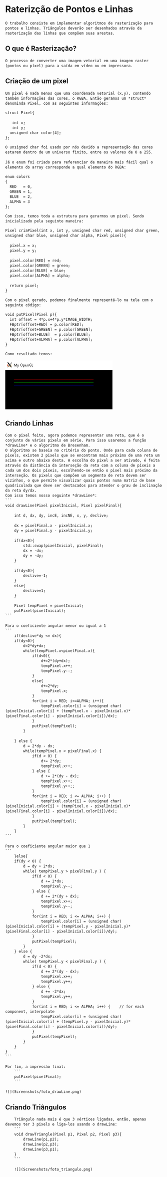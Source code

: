 # Raterizção de Pontos e Linhas
	O trabalho consiste em implementar algoritmos de rasterização para pontos e linhas. Triângulos deverão ser desenhados através da rasterização das linhas que compõem suas arestas.
  
## O que é Rasterização?
	O processo de converter uma imagem vetorial em uma imagem raster (pontos ou píxel) para a saída em vídeo ou em impressora.
    
## Criação de um pixel
	Um pixel é nada menos que uma coordenada vetorial (x,y), contendo também informações das cores, o RGBA. Então geramos um *struct* denominda Pixel, com as seguintes informações:
  ```
  struct Pixel{

	 int x;
	 int y;
	unsigned char color[4];
};
  ```
	O unsigned char foi usado por nós devido a representação das cores estarem dentro de um universo finito, entre os valores de 0 a 255.
  
	Já o enum foi criado para referenciar de maneira mais fácil qual o elemento do array corresponde a qual elemento do RGBA:
  ```
  enum colors
{
	RED   = 0,
    GREEN = 1,
    BLUE  = 2,
    ALPHA = 3
};
  ```
  
	Com isso, temos toda a estrutura para gerarmos um pixel. Sendo inicializado pela seguinte maneira:
  ```
  Pixel criaPixel(int x, int y, unsigned char red, unsigned char green, unsigned char blue, unsigned char alpha, Pixel pixel){

	pixel.x = x;
	pixel.y = y;

	pixel.color[RED] = red;
	pixel.color[GREEN] = green;
	pixel.color[BLUE] = blue;
	pixel.color[ALPHA] = alpha;

	return pixel;
}
  ```
  
	Com o pixel gerado, podemos finalmente representá-lo na tela com o seguinte código:
  ```
  void putPixel(Pixel p){
	int offset = 4*p.x+4*p.y*IMAGE_WIDTH;  
	FBptr[offset+RED] = p.color[RED];
	FBptr[offset+GREEN] = p.color[GREEN];
	FBptr[offset+BLUE]  = p.color[BLUE];
	FBptr[offset+ALPHA] = p.color[ALPHA];	
}
  ```
  
	Como resultado temos:
  
  ![](Screenshots/foto_pixels.png)
  
## Criando Linhas
	Com o pixel feito, agora podemos representar uma reta, que é o conjunto de vários pixels em série. Para isso usaremos a função *drawLine* e o algoritmo de Bresenham.
	O algoritmo se baseia no critério do ponto. Onde para cada coluna de pixels, existem 2 pixels que se encontram mais próximo de uma reta um acima e outro abaixo desta. A escolha do pixel a ser ativado, é feita através da distância da interseção da reta com a coluna de píxeis a cada um dos dois píxeis, escolhendo-se então o pixel mais próximo da interseção. Os pixels que compõem um segmento de reta devem ser vizinhos, o que permite visualizar quais pontos numa matriz de base quadriculada que deve ser destacados para atender o grau de inclinação da reta dy/dx.
	Com isso temos nosso seguinte *drawLine*:
	```
	void drawLine(Pixel pixelInicial, Pixel pixelFinal){

		int d, dx, dy, incE, incNE, x, y, declive;

		dx = pixelFinal.x - pixelInicial.x;
		dy = pixelFinal.y - pixelInicial.y;

		if(dx<0){
			std::swap(pixelInicial, pixelFinal);
			dx = -dx;
			dy = -dy;
		}

		if(dy<0){
			declive=-1;
		}
		else{
			declive=1;
		}

		Pixel tempPixel = pixelInicial;
		putPixel(pixelInicial);
	```
	
	Para o coeficiente angular menor ou igual a 1
	```
		if(declive*dy <= dx){
		if(dy<0){
			d=2*dy+dx;
			while(tempPixel.x<pixelFinal.x){
				if(d<0){
					d+=2*(dy+dx);
					tempPixel.x++;
					tempPixel.y--;
				}
				else{
					d+=2*dy;
					tempPixel.x;
				}
				for(int i = RED; i<=ALPHA; i++){
					tempPixel.color[i] = (unsigned char)(pixelInicial.color[i] + (tempPixel.x - pixelInicial.x)*(pixelFinal.color[i] - pixelInicial.color[i])/dx);
				}
				putPixel(tempPixel);
			}
		
		} else {
            d = 2*dy - dx;            
            while(tempPixel.x < pixelFinal.x) { 
                if(d < 0) {                 
                    d+= 2*dy;
                    tempPixel.x++;
                } else {                    
                    d += 2*(dy - dx);
                    tempPixel.x++;
                    tempPixel.y++;;
                }
                for(int i = RED; i <= ALPHA; i++) {
                    tempPixel.color[i] = (unsigned char)(pixelInicial.color[i] + (tempPixel.x - pixelInicial.x)*(pixelFinal.color[i] - pixelInicial.color[i])/dx);
                }
                putPixel(tempPixel);
            }
        }
	```
	
	Para o coeficiente angular maior que 1
	```
		}else{
        if(dy < 0) {
            d = dy + 2*dx;
            while( tempPixel.y > pixelFinal.y ) {     
                if(d < 0) {                
                    d += 2*dx;
                    tempPixel.y--;
                } else {
                    d += 2*(dy + dx);
                    tempPixel.x++;
                    tempPixel.y--;
                }
                for(int i = RED; i <= ALPHA; i++) {   
                    tempPixel.color[i] = (unsigned char)(pixelInicial.color[i] + (tempPixel.y - pixelInicial.y)*(pixelFinal.color[i] - pixelInicial.color[i])/dy);
                }
                putPixel(tempPixel);
            }
        } else {
            d = dy -2*dx;
            while( tempPixel.y < pixelFinal.y ) {
                if(d < 0) { 
                    d += 2*(dy - dx);
                    tempPixel.x++;
                    tempPixel.y++;
                } else {
                    d += -2*dx;
                    tempPixel.y++;
                }
                for(int i = RED; i <= ALPHA; i++) {    // for each component, interpolate
                    tempPixel.color[i] = (unsigned char)(pixelInicial.color[i] + (tempPixel.y - pixelInicial.y)*(pixelFinal.color[i] - pixelInicial.color[i])/dy);
                }
                putPixel(tempPixel);
            }
        }
    }
	```
	
	Por fim, a impressão final:
		```
		putPixel(pixelFinal);
		```
		
	![](Screenshots/foto_drawLine.png)
	
## Criando Triângulos
		Triângulo nada mais é que 3 vértices ligadas, então, apenas devemos ter 3 pixels e liga-los usando o drawLine:
		```
		void drawTriangle(Pixel p1, Pixel p2, Pixel p3){
			drawLine(p1,p2);
			drawLine(p2,p3);
			drawLine(p3,p1);
		}
		```
		
		![](Screenshots/foto_triangulo.png)
		
